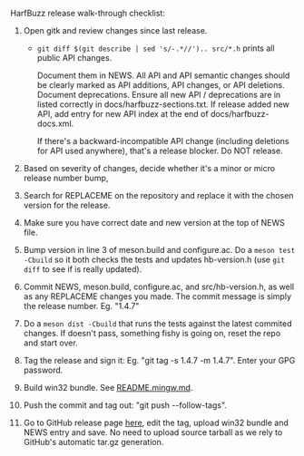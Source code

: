 HarfBuzz release walk-through checklist:

1. Open gitk and review changes since last release.

    * `git diff $(git describe | sed 's/-.*//').. src/*.h` prints all public API changes.

      Document them in NEWS. All API and API semantic changes should be clearly marked as API additions, API changes, or
      API deletions. Document deprecations. Ensure all new API / deprecations are in listed correctly in
      docs/harfbuzz-sections.txt. If release added new API, add entry for new API index at the end of
      docs/harfbuzz-docs.xml.

      If there's a backward-incompatible API change (including deletions for API used anywhere), that's a release
      blocker. Do NOT release.

2. Based on severity of changes, decide whether it's a minor or micro release number bump,

3. Search for REPLACEME on the repository and replace it with the chosen version for the release.

4. Make sure you have correct date and new version at the top of NEWS file.

5. Bump version in line 3 of meson.build and configure.ac. Do a `meson test -Cbuild` so it both checks the tests and
   updates hb-version.h (use `git diff` to see if is really updated).

6. Commit NEWS, meson.build, configure.ac, and src/hb-version.h, as well as any REPLACEME changes you made. The commit
   message is simply the release number. Eg. "1.4.7"

7. Do a `meson dist -Cbuild` that runs the tests against the latest commited changes. If doesn't pass, something fishy
   is going on, reset the repo and start over.

8. Tag the release and sign it: Eg. "git tag -s 1.4.7 -m 1.4.7". Enter your GPG password.

9. Build win32 bundle. See [README.mingw.md](README.mingw.md).

10. Push the commit and tag out: "git push --follow-tags".

11. Go to GitHub release page [here](https://github.com/harfbuzz/harfbuzz/releases), edit the tag, upload win32 bundle
    and NEWS entry and save. No need to upload source tarball as we rely to GitHub's automatic tar.gz generation.
